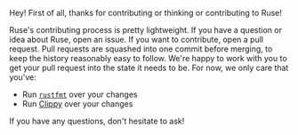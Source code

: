 Hey! First of all, thanks for contributing or thinking or contributing to Ruse!

Ruse's contributing process is pretty lightweight. If you have a question or idea about Ruse,
open an issue. If you want to contribute, open a pull request. Pull requests are squashed into
one commit before merging, to keep the history reasonably easy to follow. We're happy to work
with you to get your pull request into the state it needs to be. For now, we only care that
you've:

- Run [`rustfmt`](https://github.com/rust-lang-nursery/rustfmt) over your changes
- Run [Clippy](https://github.com/Manishearth/rust-clippy) over your changes

If you have any questions, don't hesitate to ask!
